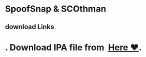 # SpoofSnap & SCOthman



## download Links

# . Download IPA file from  [Here ❤️](https://pages.github.com/).

